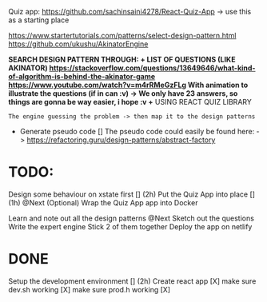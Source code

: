 Quiz app: https://github.com/sachinsaini4278/React-Quiz-App
    -> use this as a starting place  

https://www.startertutorials.com/patterns/select-design-pattern.html
https://github.com/ukushu/AkinatorEngine

**SEARCH DESIGN PATTERN THROUGH:
    + LIST OF QUESTIONS (LIKE AKINATOR) 
        https://stackoverflow.com/questions/13649646/what-kind-of-algorithm-is-behind-the-akinator-game
        https://www.youtube.com/watch?v=m4rRMeGzFLg
        With animation to illustrate the questions (if in can :v) 
        -> We only have 23 answers, so things are gonna be way easier, i hope :v
    +**
    USING REACT QUIZ LIBRARY

    The engine guessing the problem -> then map it to the design patterns 

+ Generate pseudo code []
    The pseudo code could easily be found here: 
        -> https://refactoring.guru/design-patterns/abstract-factory

# TODO: 


Design some behaviour on xstate first [] (2h)
Put the Quiz App into place [] (1h) @Next
(Optional) Wrap the Quiz App app into Docker

Learn and note out all the design patterns @Next 
Sketch out the questions
Write the expert engine 
Stick 2 of them together 
Deploy the app on netlify

# DONE
Setup the development environment [] (2h) 
    Create react app [X]
    make sure dev.sh working [X]
    make sure prod.h working [X] 
